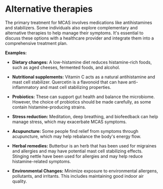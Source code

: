 # Alternative therapies

The primary treatment for MCAS involves medications like antihistamines and stabilizers. Some individuals also explore complementary and alternative therapies to help manage their symptoms. It's essential to discuss these options with a healthcare provider and integrate them into a comprehensive treatment plan.

**Examples:**

* **Dietary changes:** A low-histamine diet reduces histamine-rich foods, such as aged cheeses, fermented foods, and alcohol.

* **Nutritional supplements:** Vitamin C acts as a natural antihistamine and mast cell stabilizer. Quercetin is a flavonoid that can have anti-inflammatory and mast cell stabilizing properties.

* **Probiotics:** These can support gut health and balance the microbiome. However, the choice of probiotics should be made carefully, as some contain histamine-producing strains.

* **Stress reduction:** Meditation, deep breathing, and biofeedback can help manage stress, which may exacerbate MCAS symptoms.

* **Acupuncture:** Some people find relief from symptoms through acupuncture, which may help rebalance the body's energy flow.

* **Herbal remedies:** Butterbur is an herb that has been used for migraines and allergies and may have potential mast cell stabilizing effects. Stinging nettle have been used for allergies and may help reduce histamine-related symptoms.

* **Environmental Changes:** Minimize exposure to environmental allergens, pollutants, and irritants. This includes maintaining good indoor air quality.
